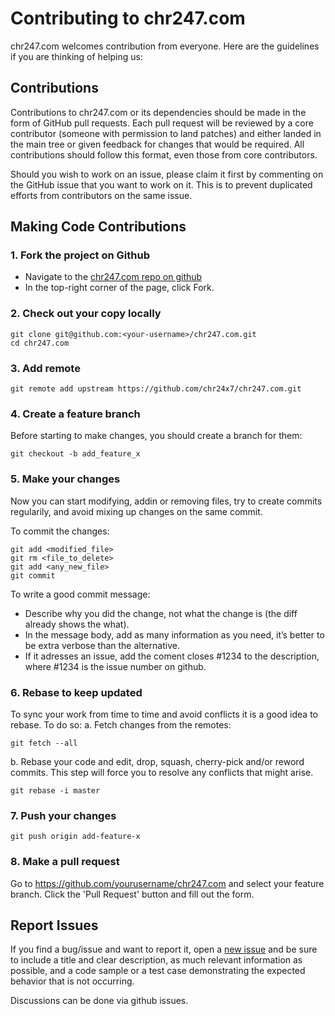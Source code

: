 # Contributing to chr247.com

chr247.com welcomes contribution from everyone. Here are the guidelines if you are
thinking of helping us:

## Contributions

Contributions to chr247.com or its dependencies should be made in the form of GitHub
pull requests. Each pull request will be reviewed by a core contributor
(someone with permission to land patches) and either landed in the main tree or
given feedback for changes that would be required. All contributions should
follow this format, even those from core contributors.

Should you wish to work on an issue, please claim it first by commenting on
the GitHub issue that you want to work on it. This is to prevent duplicated
efforts from contributors on the same issue.

## Making Code Contributions

### 1. Fork the project on Github
* Navigate to the [chr247.com repo on github](https://github.com/chr24x7/chr247.com)
* In the top-right corner of the page, click Fork. 

### 2. Check out your copy locally
```
git clone git@github.com:<your-username>/chr247.com.git
cd chr247.com
```

### 3. Add remote
```
git remote add upstream https://github.com/chr24x7/chr247.com.git
```

### 4. Create a feature branch
Before starting to make changes, you should create a branch for them:
```
git checkout -b add_feature_x
```

### 5. Make your changes
Now you can start modifying, addin or removing files, try to create commits regularily,
and avoid mixing up changes on the same commit.

To commit the changes:
```
git add <modified_file>
git rm <file_to_delete>
git add <any_new_file>
git commit
```
To write a good commit message:
* Describe why you did the change, not what the change is (the diff already shows the what).
* In the message body, add as many information as you need, it’s better to be extra verbose than the alternative.
* If it adresses an issue, add the coment closes #1234 to the description, where #1234 is the issue number on github.

### 6. Rebase to keep updated
To sync your work from time to time and avoid conflicts it is a good idea to rebase.
To do so:
a. Fetch changes from the remotes:
```
git fetch --all
```
b. Rebase your code and edit, drop, squash, cherry-pick and/or reword commits. 
This step will force you to resolve any conflicts that might arise.
```
git rebase -i master
```

### 7. Push your changes
```
git push origin add-feature-x
```

### 8. Make a pull request
Go to https://github.com/yourusername/chr247.com and select your feature branch.
Click the 'Pull Request' button and fill out the form.

## Report Issues

If you find a bug/issue and want to report it, open a [new issue](https://github.com/chr24x7/chr247.com/issues/new)
and be sure to include a title and clear description, as much relevant information
as possible, and a code sample or a test case demonstrating the expected behavior
that is not occurring.

Discussions can be done via github issues.
